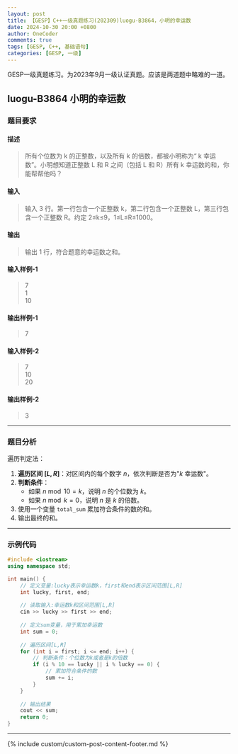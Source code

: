 ```yaml
---
layout: post
title: 【GESP】C++一级真题练习(202309)luogu-B3864，小明的幸运数
date: 2024-10-30 20:00 +0800
author: OneCoder
comments: true
tags: [GESP, C++, 基础语句]
categories: [GESP, 一级]
---
```

GESP一级真题练习。为2023年9月一级认证真题。应该是两道题中略难的一道。

<!--more-->

## luogu-B3864 小明的幸运数

### 题目要求

#### 描述

>所有个位数为 k 的正整数，以及所有 k 的倍数，都被小明称为“ k 幸运数”。小明想知道正整数 L 和 R 之间（包括 L 和 R）所有 k 幸运数的和，你能帮帮他吗？

#### 输入

>输入 3 行。第一行包含一个正整数 k，第二行包含一个正整数 L，第三行包含一个正整数 R。约定 2≤k≤9，1≤L≤R≤1000。

#### 输出

>输出 1 行，符合题意的幸运数之和。

#### 输入样例-1

>7  
>1  
>10  

#### 输出样例-1

>7

#### 输入样例-2

>7  
>10  
>20  

#### 输出样例-2

>3

---

### 题目分析

遍历判定法：

1. **遍历区间 $[L, R]$**：对区间内的每个数字 $n$，依次判断是否为"$k$ 幸运数"。
2. **判断条件**：
   - 如果 $n \bmod 10 = k$，说明 $n$ 的个位数为 $k$。
   - 如果 $n \bmod k = 0$，说明 $n$ 是 $k$ 的倍数。
3. 使用一个变量 `total_sum` 累加符合条件的数的和。
4. 输出最终的和。

---

### 示例代码

```cpp
#include <iostream>
using namespace std;

int main() {
    // 定义变量:lucky表示幸运数k，first和end表示区间范围[L,R]
    int lucky, first, end;
    
    // 读取输入:幸运数k和区间范围[L,R]
    cin >> lucky >> first >> end;
    
    // 定义sum变量，用于累加幸运数
    int sum = 0;
    
    // 遍历区间[L,R]
    for (int i = first; i <= end; i++) {
        // 判断条件：个位数为k或者是k的倍数
        if (i % 10 == lucky || i % lucky == 0) {
            // 累加符合条件的数
            sum += i;
        }
    }
    
    // 输出结果
    cout << sum;
    return 0;
}
```

---

{% include custom/custom-post-content-footer.md %}
